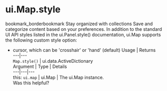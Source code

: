 
#  ui.Map.style
bookmark_borderbookmark Stay organized with collections  Save and categorize content based on your preferences.
In addition to the standard UI API styles listed in the ui.Panel.style() documentation, ui.Map supports the following custom style option:
- cursor, which can be 'crosshair' or 'hand' (default)
Usage | Returns  
---|---  
`Map.style()` | ui.data.ActiveDictionary  
Argument | Type | Details  
---|---|---  
this: `ui.map` | ui.Map | The ui.Map instance.  
Was this helpful?

